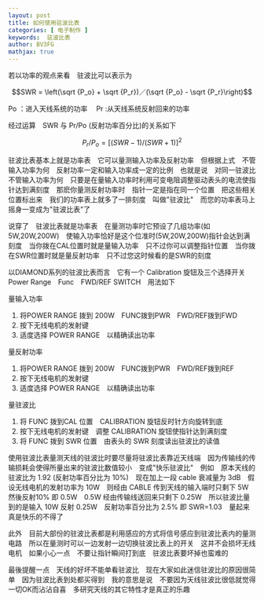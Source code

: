 ```yaml
---
layout: post
title: 如何使用驻波比表
categories: [ 电子制作 ]
keywords:  驻波比表
author: BV3FG
mathjax: true
---
```


若以功率的观点来看　驻波比可以表示为

$$SWR = \left(\sqrt {P_o} + \sqrt {P_r})／(\sqrt {P_o} - \sqrt {P_r}\right)$$

Po ：进入天线系统的功率　 Pr :从天线系统反射回来的功率

经过运算　SWR 与 Pr/Po (反射功率百分比)的关系如下

$$P_r/P_o = [(SWR-1)/(SWR+1)]^2$$

驻波比表基本上就是功率表　它可以量测输入功率及反射功率　但根据上式　不管输入功率为何　反射功率一定和输入功率成一定的比例　也就是说　对同一驻波比　不管输入功率为何　只要是在量输入功率时利用可变电阻调整驱动表头的电流使指针达到满刻度　那麽你量测反射功率时　指针一定是指在同一个位置　把这些相关位置标出来　我们的功率表上就多了一排刻度　叫做"驻波比"　而您的功率表马上摇身一变成为"驻波比表"了　

说穿了　驻波比表就是功率表　在量测功率时它预设了几组功率(如5W,20W,200W)　使输入功率恰好是这个位准时(5W,20W,200W)指针会达到满刻度　当你拨在CAL位置时就是量输入功率　只不过你可以调整指针位置　当你拨在SWR位置时就是量反射功率　只不过您这时候看的是SWR的刻度　

以DIAMOND系列的驻波比表而言　它有一个 Calibration 旋钮及三个选择开关　Power Range　Func　FWD/REF SWITCH　用法如下

量输入功率　

1. 将POWER RANGE 拨到 200W　FUNC拨到PWR　FWD/REF拨到FWD　
2. 按下无线电机的发射键
3. 适度选择 POWER RANGE　以精确读出功率　

量反射功率　

1. 将POWER RANGE 拨到 200W　FUNC拨到PWR　FWD/REF拨到REF　
2. 按下无线电机的发射键　
3. 适度选择 POWER RANGE　以精确读出功率　

量驻波比　

1. 将 FUNC 拨到CAL 位置　CALIBRATION 旋钮反时针方向旋转到底　
2. 按下无线电机的发射键　调整 CALIBRATION 旋钮使指针达到满刻度　
3. 将 FUNC 拨到 SWR 位置　由表头的 SWR 刻度读出驻波比的读值　

使用驻波比表量测天线的驻波比时要尽量将驻波比表靠近天线端　因为传输线的传输损耗会使得所量出来的驻波比数值较小　变成"快乐驻波比"　例如　原本天线的驻波比为 1.92 (反射功率百分比为 10%)　现在加上一段 cable 衰减量为 3dB　假设无线电机的发射功率为 10W　则经由 CABLE 传到天线的输入端时只剩下 5W　然後反射10% 即 0.5W　0.5W 经由传输线送回来只剩下 0.25W　所以驻波比量到的是输入 10W
反射 0.25W　反射功率百分比为 2.5% 即 SWR=1.03　量起来真是快乐的不得了　

此外　目前大部份的驻波比表都是利用感应的方式将信号感应到驻波比表内的量测电路　所以在量测时可以一边发射一边切换驻波比表上的开关　这并不会损坏无线电机　如果小心一点　不要让指针瞬间打到底　驻波比表要坏掉也蛮难的　

最後提醒一点　天线的好坏不能单看驻波比　现在大家如此迷信驻波比的原因很简单　因为驻波比表到处都买得到　我的意思是说　不要因为天线驻波比很低就觉得一切OK而沾沾自喜　多研究天线的其它特性才是真正的乐趣　
